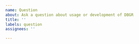 ```yaml
---
name: Question
about: Ask a question about usage or development of DBGR
title: ''
labels: question
assignees: ''

---
```




